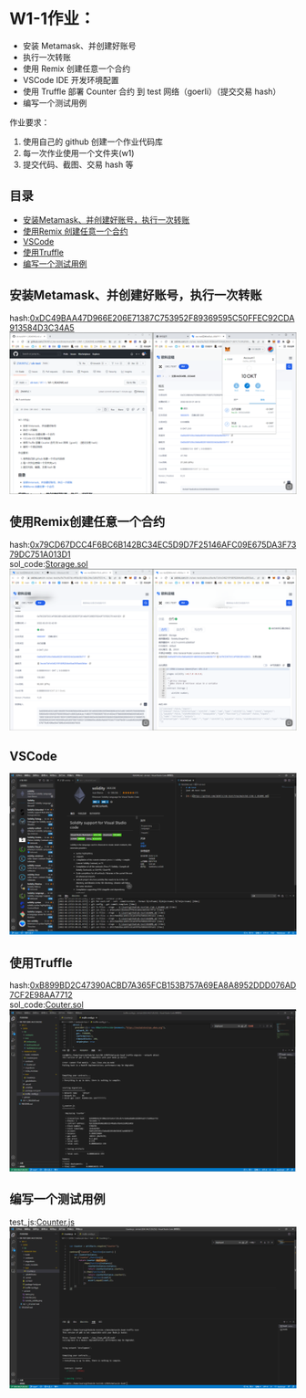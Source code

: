 # W1-1作业：
- 安装 Metamask、并创建好账号
- 执行一次转账
- 使用 Remix 创建任意一个合约
- VSCode IDE 开发环境配置
- 使用 Truffle 部署 Counter 合约 到 test 网络（goerli）（提交交易 hash）
- 编写一个测试用例

作业要求：
1. 使用自己的 github 创建一个作业代码库
2. 每一次作业使用一个文件夹(w1) 
3. 提交代码、截图、交易 hash 等

## 目录
* [安装Metamask、并创建好账号，执行一次转账](#安装Metamask、并创建好账号，执行一次转账)
* [使用Remix 创建任意一个合约](#使用Remix创建任意一个合约)
* [VSCode](#VSCode)
* [使用Truffle](#使用Truffle)
* [编写一个测试用例](#编写一个测试用例)

## 安装Metamask、并创建好账号，执行一次转账
hash:[0xDC49BAA47D966E206E71387C753952F89369595C50FFEC92CDA913584D3C34A5](https://www.oklink.com/zh-cn/oec-test/tx/0xDC49BAA47D966E206E71387C753952F89369595C50FFEC92CDA913584D3C34A5)  
![transfer-log](/W1-1/DATA/picture/transfer.png)  

## 使用Remix创建任意一个合约
hash:[0x79CD67DCC4F6BC6B142BC34EC5D9D7F25146AFC09E675DA3F7379DC751A013D1](https://www.oklink.com/zh-cn/oec-test/tx/0x79CD67DCC4F6BC6B142BC34EC5D9D7F25146AFC09E675DA3F7379DC751A013D1)  
sol_code:[Storage.sol](/W1-1/DATA/remix_sol/Storage.sol)  
![remix-log](/W1-1/DATA/picture/remix.png)  

## VSCode
![vscode_solidity-log](/W1-1/DATA/picture/vscode_solidity.png)  

## 使用Truffle
hash:[0xB899BD2C47390ACBD7A365FCB153B757A69EA8A8952DDD076AD7CF2E98AA7712](https://www.oklink.com/zh-cn/oec-test/tx/0xB899BD2C47390ACBD7A365FCB153B757A69EA8A8952DDD076AD7CF2E98AA7712)  
sol_code:[Couter.sol](/W1-1/DATA/remix_sol/Couter.sol)  
![truffle-log](/W1-1/DATA/picture/truffle.png)  

## 编写一个测试用例
test_js:[Counter.js](/W1-1/DATA/remix_sol/Counter.js)  
![test-log](/W1-1/DATA/picture/test.png)  